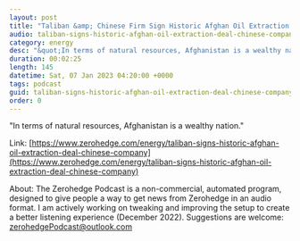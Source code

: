 ```yaml
---
layout: post
title: "Taliban &amp; Chinese Firm Sign Historic Afghan Oil Extraction Deal"
audio: taliban-signs-historic-afghan-oil-extraction-deal-chinese-company-0
category: energy
desc: "&quot;In terms of natural resources, Afghanistan is a wealthy nation.&quot;"
duration: 00:02:25
length: 145
datetime: Sat, 07 Jan 2023 04:20:00 +0000
tags: podcast
guid: taliban-signs-historic-afghan-oil-extraction-deal-chinese-company-0
order: 0
---
```

&quot;In terms of natural resources, Afghanistan is a wealthy nation.&quot;

Link: [https://www.zerohedge.com/energy/taliban-signs-historic-afghan-oil-extraction-deal-chinese-company](https://www.zerohedge.com/energy/taliban-signs-historic-afghan-oil-extraction-deal-chinese-company)

About: The Zerohedge Podcast is a non-commercial, automated program, designed to give people a way to get news from Zerohedge in an audio format.  I am actively working on tweaking and improving the setup to create a better listening experience (December 2022).  Suggestions are welcome: [zerohedgePodcast@outlook.com](mailto:zerohedgePodcast@outlook.com)